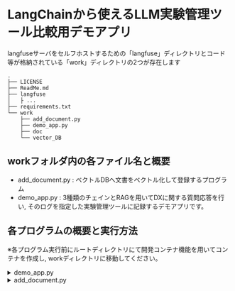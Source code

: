 # LangChainから使えるLLM実験管理ツール比較用デモアプリ
langfuseサーバをセルフホストするための「langfuse」ディレクトリとコード等が格納されている「work」ディレクトリの2つが存在します

```
.
├── LICENSE
├── ReadMe.md
├── langfuse
│   ├ ...
├── requirements.txt
└── work
    ├── add_document.py
    ├── demo_app.py
    ├── doc
    └── vector_DB
```

## workフォルダ内の各ファイル名と概要
- add_document.py : ベクトルDBへ文書をベクトル化して登録するプログラム
- demo_app.py : 3種類のチェインとRAGを用いてDXに関する質問応答を行い, そのログを指定した実験管理ツールに記録するデモアプリです。

## 各プログラムの概要と実行方法
※各プログラム実行前にルートディレクトリにて開発コンテナ機能を用いてコンテナを作成し, workディレクトリに移動してください。


<details><summary>demo_app.py</summary>

### 概要
LangChainを用いて作成された以下の3種類のchainを自由に選択して事前に登録されている「比較科学論」([青空文庫](https://www.aozora.gr.jp/cards/001569/card53214.html)より)の内容について質問できるデモアプリです。その際のchainの動作について指定したLLM実験管理ツールに記録することができます。

- 簡単なRAG chain : stuff chainを用いて実装
- 複雑なRAG chain : refine chainを用いて実装
- LLMエージェント chain : web検索とRAG検索が使用できるエージェントとして実装

### 実行方法
- このリポジトリをクローン  
    ```bash
    git clone https://github.com/Fuji-no-yama/LLMchain_management_tools
    ```
- ルートディレクトリの.devcontainerを用いて開発コンテナを作成する
- workフォルダ内部に.env.sampleを参考に.envファイルを作成し`OPENAI_API_KEY`にAPIキーを記入する
- [LangSmithの公式サイト](https://smith.langchain.com/)にアクセスしてLangChainのアカウントを作成する
- 左下の「setting」ページからAPIキーを発行し.envファイルの`LANGCHAIN_API_KEY`に書き込む
- [http://localhost:3000](http://localhost:3000)にアクセスしてlangfuseのアカウントを作成する
- ページの左下にあるsettingから同様にsecret keyとpublic keyを作成し, .envファイルの`LANGFUSE_SECRET_KEY`と`LANGFUSE_PUBLIC_KEY`に記載する
- デモアプリリポジトリのルートディレクトリの中の「work」ディレクトリに移動し`streamlit run langfuse_langsmith_test.py`でアプリを起動する
- [https://localhost:8501](https://localhost:8501)にアクセスする
- 画面上部のボタンで記録する媒体と使用するchainを選択してプロンプトに質問を入力する。
- 回答が生成されたら選択した記録媒体ごとにリンクが表示されるため, それを押して実験管理ツールの画面にて実際の記録を確認する。

</details>

<details><summary>add_document.py</summary>

### 概要
ローカルのベクトルDBに指定した文書をベクトル化して登録するpythonプログラムです。(ファイル名を指定して実行するとDBが書き変わってしまうため実行には注意してください)

### 実行方法
- .envファイルをwork/以下に作成し, 以下の内容を記載する。
```
OPENAI_API_KEY=***
PINECONE_API_KEY=***
PINECONE_INDEX_NAME=***
```
- プログラム中の`filepath =`の部分に追加したい文書のファイルパスを記入する
- 指定した文書が青空文庫のテキストファイルの場合はルビを削除するためのremove_ruby関数のコメントアウトを外す
- `python add_document.py`で実行する
</details>